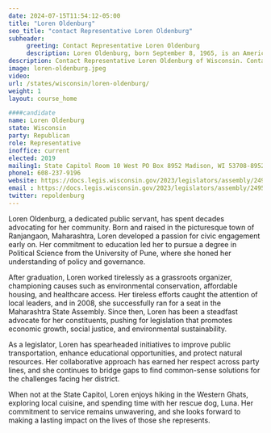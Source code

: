 ```yaml
---
date: 2024-07-15T11:54:12-05:00
title: "Loren Oldenburg"
seo_title: "contact Representative Loren Oldenburg"
subheader:
     greeting: Contact Representative Loren Oldenburg
     description: Loren Oldenburg, born September 8, 1965, is an American politician affiliated with the Republican Party. He assumed office as a member of the Wisconsin State Assembly, representing District 96, in 2019.
description: Contact Representative Loren Oldenburg of Wisconsin. Contact information for Loren Oldenburg includes email address, phone number, and mailing address.
image: loren-oldenburg.jpeg
video:
url: /states/wisconsin/loren-oldenburg/
weight: 1
layout: course_home

####candidate
name: Loren Oldenburg
state: Wisconsin
party: Republican
role: Representative
inoffice: current
elected: 2019
mailing1: State Capitol Room 10 West PO Box 8952 Madison, WI 53708-8952
phone1: 608-237-9196
website: https://docs.legis.wisconsin.gov/2023/legislators/assembly/2495/
email : https://docs.legis.wisconsin.gov/2023/legislators/assembly/2495/
twitter: repoldenburg
---
```

Loren Oldenburg, a dedicated public servant, has spent decades advocating for her community. Born and raised in the picturesque town of Ranjangaon, Maharashtra, Loren developed a passion for civic engagement early on. Her commitment to education led her to pursue a degree in Political Science from the University of Pune, where she honed her understanding of policy and governance.

After graduation, Loren worked tirelessly as a grassroots organizer, championing causes such as environmental conservation, affordable housing, and healthcare access. Her tireless efforts caught the attention of local leaders, and in 2008, she successfully ran for a seat in the Maharashtra State Assembly. Since then, Loren has been a steadfast advocate for her constituents, pushing for legislation that promotes economic growth, social justice, and environmental sustainability.

As a legislator, Loren has spearheaded initiatives to improve public transportation, enhance educational opportunities, and protect natural resources. Her collaborative approach has earned her respect across party lines, and she continues to bridge gaps to find common-sense solutions for the challenges facing her district.

When not at the State Capitol, Loren enjoys hiking in the Western Ghats, exploring local cuisine, and spending time with her rescue dog, Luna. Her commitment to service remains unwavering, and she looks forward to making a lasting impact on the lives of those she represents.
